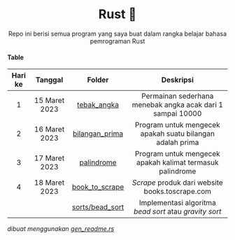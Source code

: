 <div align="center">

# Rust 🦀

Repo ini berisi semua program yang saya buat dalam rangka belajar bahasa pemrograman Rust

</div>

#### Table

|Hari ke|Tanggal|Folder|Deskripsi|
|:--:|:--:|:--:|:--:|
|1|15 Maret 2023|[tebak_angka](/tebak_angka)|Permainan sederhana menebak angka acak dari 1 sampai 10000|
|2|16 Maret 2023|[bilangan_prima](/bilangan_prima)|Program untuk mengecek apakah suatu bilangan adalah prima|
|3|17 Maret 2023|[palindrome](/palindrome)|Program untuk mengecek apakah kalimat termasuk palindrome|
|4|18 Maret 2023|[book_to_scrape](/book_to_scrape)|_Scrape_ produk dari website books.toscrape.com|
|||[sorts/bead_sort](/sorts/bead_sort)|Implementasi algoritma _bead sort_ atau _gravity sort_|

_dibuat menggunakan [gen_readme.rs](/gen_readme.rs)_
